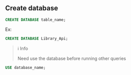 
## Create database

```Sql
CREATE DATABASE table_name;
```

Ex:

```Sql
CREATE DATABASE Library_Api;
```

>ℹ️ Info
>
>Need use the database before running other queries

```Sql
USE database_name;
```
